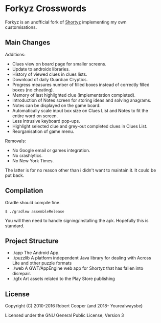 # Forkyz Crosswords

Forkyz is an unofficial fork of [Shortyz](https://github.com/kebernet/shortyz/)
implementing my own customisations.

## Main Changes

Additions:

* Clues view on board page for smaller screens.
* Update to androidx libraries.
* History of viewed clues in clues lists.
* Download of daily Guardian Cryptics.
* Progress measures number of filled boxes instead of correctly filled
  boxes (no cheating).
* Memory of last highlighted clue (implementation completed).
* Introduction of Notes screen for storing ideas and solving anagrams.
* Notes can be displayed on the game board.
* Automatically scale input box size on Clues List and Notes to fit the entire
  word on screen.
* Less intrusive keyboard pop-ups.
* Highlight selected clue and grey-out completed clues in Clues List.
* Reorganisation of game menu.

Removals:

* No Google email or games integration.
* No crashlytics.
* No New York Times.

The latter is for no reason other than i didn't want to maintain it. It could
be put back.

## Compilation

Gradle should compile fine.

    $ ./gradlew assembleRelease

You will then need to handle signing/installing the apk. Hopefully this is standard.

## Project Structure

  * ./app The Android App.
  * ./puzzlib A platform independent Java library for dealing with Across Lite and other puzzle formats
  * ./web A GWT/AppEngine web app for Shortyz that has fallen into disrepair.
  * ./gfx Art assets related to the Play Store publishing

License
-------

Copyright (C) 2010-2016 Robert Cooper (and 2018- Yourealwaysbe)

Licensed under the GNU General Public License, Version 3
